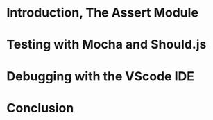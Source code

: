 # Introduction, The Assert Module
# Testing with Mocha and Should.js
# Debugging with the VScode IDE
# Conclusion
